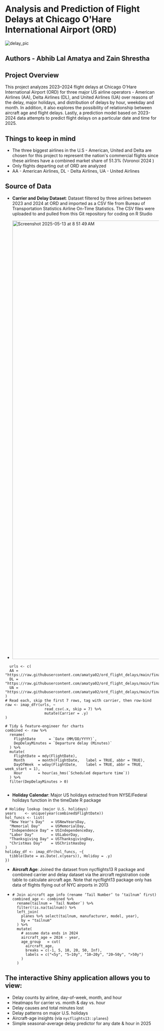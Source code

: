 # Analysis and Prediction of Flight Delays at Chicago O'Hare International Airport (ORD)

![delay_pic](https://github.com/user-attachments/assets/68321052-e852-4bfe-a61a-37ec012811cb)


## Authors - Abhib Lal Amatya and Zain Shrestha



## Project Overview
This project analyzes 2023–2024 flight delays at Chicago O'Hare International Airport (ORD) for three major US airline operators - American Airlines (AA), Delta Airlines (DL), and United Airlines (UA) over reasons of the delay, major holidays, and distribution of delays by hour, weekday and month. In addition, it also explores the possibility of relationship between aircraft age and flight delays. Lastly, a prediction model based on 2023-2024 data attempts to predict flight delays on a particular date and time for 2025.

## Things to keep in mind
- The three biggest airlines in the U.S - American, United and Delta are chosen for this project to represent the nation's commercial flights since these airlines have a combined market share of 51.3% (Voronoi 2024 )
- Only flights departing out of ORD are analyzed
- AA - American Airlines, DL - Delta Airlines, UA - United Airlines

## Source of Data
- **Carrier and Delay Dataset**: Dataset filtered by three airlines between 2023 and 2024 at ORD and imported as a CSV file from Bureau of Transportation Statistics Airline On-Time Statistics. The CSV files were uploaded to and pulled from this Git repository for coding on R Studio
  
- <img width="1438" alt="Screenshot 2025-05-13 at 8 51 49 AM" src="https://github.com/user-attachments/assets/13ef3651-6ba1-4914-9a28-759ccdfdb29d" />
```  
  urls <- c(
  AA = "https://raw.githubusercontent.com/amatya02/ord_flight_delays/main/final_project/datasets/aa.csv",
  DL = "https://raw.githubusercontent.com/amatya02/ord_flight_delays/main/final_project/datasets/delta.csv",
  UA = "https://raw.githubusercontent.com/amatya02/ord_flight_delays/main/final_project/datasets/united.csv"
)
# Read each, skip the first 7 rows, tag with carrier, then row-bind
raw <- imap_dfr(urls, ~
                  read_csv(.x, skip = 7) %>%
                  mutate(Carrier = .y)
)

# Tidy & feature‐engineer for charts
combined <- raw %>%
  rename(
    FlightDate      = `Date (MM/DD/YYYY)`,
    DepDelayMinutes = `Departure delay (Minutes)`
  ) %>%
  mutate(
    FlightDate = mdy(FlightDate),
    Month      = month(FlightDate,   label = TRUE, abbr = TRUE),
    DayOfWeek  = wday(FlightDate,    label = TRUE, abbr = TRUE, week_start = 1),
    Hour       = hour(as_hms(`Scheduled departure time`))
  ) %>%
  filter(DepDelayMinutes > 0)
  
  ```

- **Holiday Calendar**: Major US holidays extracted from NYSE/Federal holidays function in the timeDate R package
```
# Holiday lookup (major U.S. holidays)
years    <- unique(year(combined$FlightDate))
hol_funcs <- list(
  "New Year's Day"   = USNewYearsDay,
  "Memorial Day"     = USMemorialDay,
  "Independence Day" = USIndependenceDay,
  "Labor Day"        = USLaborDay,
  "Thanksgiving Day" = USThanksgivingDay,
  "Christmas Day"    = USChristmasDay
)
holiday_df <- imap_dfr(hol_funcs, ~{
  tibble(Date = as.Date(.x(years)), Holiday = .y)
})
```
- **Aircraft Age**: Joined the dataset from nycflights13 R package and combined carrier and delay dataset via the aircraft registration code table to calculate aircraft age. Note that nycflight13 package only has data of flights flying out of NYC airports in 2013
- ```
  # Join aircraft age info (rename ‘Tail Number’ to ‘tailnum’ first)
  combined_age <- combined %>%
    rename(tailnum = `Tail Number`) %>%
    filter(!is.na(tailnum)) %>%
    left_join(
      planes %>% select(tailnum, manufacturer, model, year),
      by = "tailnum"
    ) %>%
    mutate(
      # assume data ends in 2024
      aircraft_age = 2024 - year,
      age_group   = cut(
        aircraft_age,
        breaks = c(-1, 5, 10, 20, 50, Inf),
        labels = c("<5y", "5–10y", "10–20y", "20–50y", ">50y")
      )
    )
  ```

## The interactive Shiny application allows you to view:
- Delay counts by airline, day-of-week, month, and hour  
- Heatmaps for carrier vs. month & day vs. hour  
- Delay causes and total minutes lost  
- Delay patterns on major U.S. holidays  
- Aircraft-age insights (via `nycflights13::planes`)  
- Simple seasonal-average delay predictor for any date & hour in 2025
  

  

